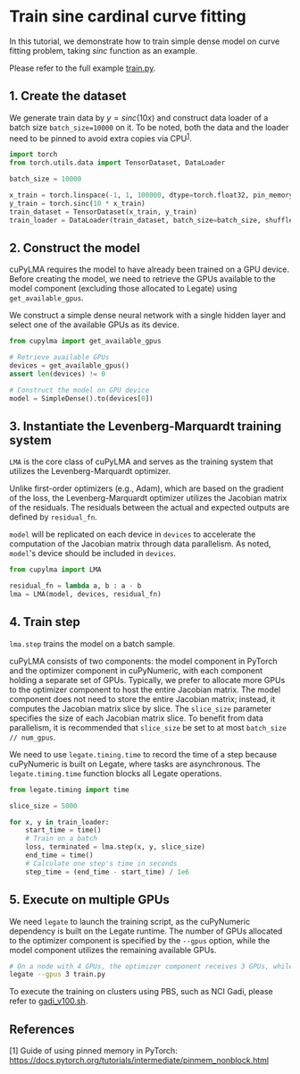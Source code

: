 # Train sine cardinal curve fitting

In this tutorial, we demonstrate how to train simple dense model on curve fitting problem, taking $sinc$ function as an example.

Please refer to the full example [train.py](./train.py).

## 1. Create the dataset 
We generate train data by $y=sinc(10x)$ and construct data loader of a batch size `batch_size=10000` on it. To be noted, both the data and the loader need to be pinned to avoid extra copies via CPU<sup>[1](https://docs.pytorch.org/tutorials/intermediate/pinmem_nonblock.html)</sup>.

```python
import torch
from torch.utils.data import TensorDataset, DataLoader

batch_size = 10000

x_train = torch.linspace(-1, 1, 100000, dtype=torch.float32, pin_memory=True).unsqueeze(1)
y_train = torch.sinc(10 * x_train)
train_dataset = TensorDataset(x_train, y_train)
train_loader = DataLoader(train_dataset, batch_size=batch_size, shuffle=True, pin_memory=True)
```

## 2. Construct the model
cuPyLMA requires the model to have already been trained on a GPU device. Before creating the model, we need to retrieve the GPUs available to the model component (excluding those allocated to Legate) using `get_available_gpus`. 

We construct a simple dense neural network with a single hidden layer and select one of the available GPUs as its device.

```python
from cupylma import get_available_gpus

# Retrieve available GPUs
devices = get_available_gpus()
assert len(devices) != 0

# Construct the model on GPU device
model = SimpleDense().to(devices[0])
```

## 3. Instantiate the Levenberg-Marquardt training system
`LMA` is the core class of cuPyLMA and serves as the training system that utilizes the Levenberg-Marquardt optimizer. 

Unlike first-order optimizers (e.g., Adam), which are based on the gradient of the loss, the Levenberg-Marquardt optimizer utilizes the Jacobian matrix of the residuals. The residuals between the actual and expected outputs are defined by `residual_fn`.

`model` will be replicated on each device in `devices` to accelerate the computation of the Jacobian matrix through data parallelism. As noted, `model`'s device should be included in `devices`.


```python
from cupylma import LMA

residual_fn = lambda a, b : a - b
lma = LMA(model, devices, residual_fn)
```

## 4. Train step
`lma.step` trains the model on a batch sample.

cuPyLMA consists of two components: the model component in PyTorch and the optimizer component in cuPyNumeric, with each component holding a separate set of GPUs. Typically, we prefer to allocate more GPUs to the optimizer component to host the entire Jacobian matrix. The model component does not need to store the entire Jacobian matrix; instead, it computes the Jacobian matrix slice by slice. The `slice_size` parameter specifies the size of each Jacobian matrix slice. To benefit from data parallelism, it is recommended that `slice_size` be set to at most `batch_size // num_gpus`.

We need to use `legate.timing.time` to record the time of a step because cuPyNumeric is built on Legate, where tasks are asynchronous. The `legate.timing.time` function blocks all Legate operations.

```python
from legate.timing import time

slice_size = 5000

for x, y in train_loader:
    start_time = time()
    # Train on a batch
    loss, terminated = lma.step(x, y, slice_size)
    end_time = time()
    # Calculate one step's time in seconds
    step_time = (end_time - start_time) / 1e6
```

## 5. Execute on multiple GPUs
We need `legate` to launch the training script, as the cuPyNumeric dependency is built on the Legate runtime. The number of GPUs allocated to the optimizer component is specified by the `--gpus` option, while the model component utilizes the remaining available GPUs.

```bash
# On a node with 4 GPUs, the optimizer component receives 3 GPUs, while the model component receives 1.
legate --gpus 3 train.py
```

To execute the training on clusters using PBS, such as NCI Gadi, please refer to [gadi_v100.sh](./gadi_v100.sh).


## References
[1] Guide of using pinned memory in PyTorch: https://docs.pytorch.org/tutorials/intermediate/pinmem_nonblock.html